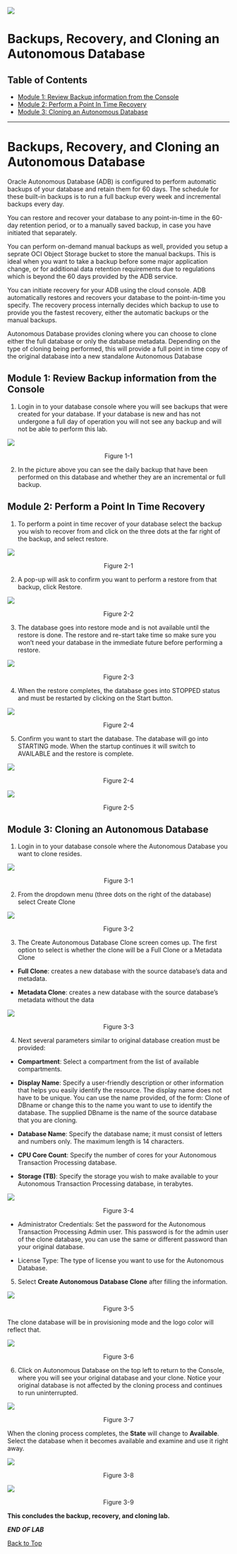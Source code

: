 ![](./media/adbtitle.png)
# Backups, Recovery, and Cloning an Autonomous Database

## Table of Contents

- [Module 1: Review Backup information from the Console](#module-1--review-backup-information-from-the-console)
- [Module 2: Perform a Point In Time Recovery](#module-2--perform-a-point-in-time-recovery)
- [Module 3: Cloning an Autonomous Database](#module-3--cloning-an-autonomous-database)

***** 

Backups, Recovery, and Cloning an Autonomous Database
============================================================

Oracle Autonomous Database (ADB) is configured to perform automatic backups of
your database and retain them for 60 days. The schedule for these built-in
backups is to run a full backup every week and incremental backups every day.

You can restore and recover your database to any point-in-time in the 60-day
retention period, or to a manually saved backup, in case you have initiated that
separately.

You can perform on-demand manual backups as well, provided you setup a seprate
OCI Object Storage bucket to store the manual backups. This is ideal when you
want to take a backup before some major application change, or for additional
data retention requirements due to regulations which is beyond the 60 days
provided by the ADB service.

You can initiate recovery for your ADB using the cloud console. ADB
automatically restores and recovers your database to the point-in-time you
specify. The recovery process internally decides which backup to use to provide
you the fastest recovery, either the automatic backups or the manual backups.

Autonomous Database provides cloning where you can choose to clone either the
full database or only the database metadata. Depending on the type of cloning
being performed, this will provide a full point in time copy of the original
database into a new standalone Autonomous Database



## Module 1: Review Backup information from the Console

1. Login in to your database console where you will see backups that were
    created for your database. If your database is new and has not undergone a
    full day of operation you will not see any backup and will not be able to
    perform this lab.

![](media/7a107bb9d4933a91757f5720ef4e6e56.png)
<p align="center">Figure 1-1</p>

2. In the picture above you can see the daily backup that have been performed
    on this database and whether they are an incremental or full backup. 
    
## Module 2: Perform a Point In Time Recovery

1. To perform a point in time recover of your database select the backup you wish
    to recover from and click on the three dots at the far right of the backup,
    and select restore.

![](media/4167347b2b1b48e7b1328e64b1d89fde.png)
<p align="center">Figure 2-1</p>

2. A pop-up will ask to confirm you want to perform a restore from that backup,
    click Restore.

![](media/3b5e0cab0db032290c4e6733e09bdf63.png)
<p align="center">Figure 2-2</p>

3. The database goes into restore mode and is not available until the restore
    is done. The restore and re-start take time so make sure you won’t need your
    database in the immediate future before performing a restore.

![](media/dc1f1f3bf82e54dbbe4f20c464a7202e.png)
<p align="center">Figure 2-3</p>

4. When the restore completes, the database goes into STOPPED status and must
    be restarted by clicking on the Start button.

![](media/dc72e6224e7ab9738118a940d648bf08.png)
<p align="center">Figure 2-4</p>

5. Confirm you want to start the database. The database will go into STARTING
    mode. When the startup continues it will switch to AVAILABLE and the restore
    is complete.

![](media/d7fa5abbe58194529d1353015e13dfc2.png)
<p align="center">Figure 2-4</p>

![](media/f900886cffab7081cc16edb017720eb6.png)
<p align="center">Figure 2-5</p>

 ## Module 3: Cloning an Autonomous Database

1. Login in to your database console where the Autonomous Database you want to
    clone resides.

![](media/b93dac15864e372ba2a9d0897c4ea09d.png)
<p align="center">Figure 3-1</p>

2. From the dropdown menu (three dots on the right of the database) select
    Create Clone

![](media/05ec970822b6431a7543c420130ed44f.png)
<p align="center">Figure 3-2</p>

3. The Create Autonomous Database Clone screen comes up. The first option to
    select is whether the clone will be a Full Clone or a Metadata Clone

-   **Full Clone**: creates a new database with the source database’s data and
    metadata.

-   **Metadata Clone**: creates a new database with the source database’s
    metadata without the data

![](media/961a2b416629173ade69dae8f3e99b4e.png)
<p align="center">Figure 3-3</p>

4. Next several parameters similar to original database creation must be
    provided:

-   **Compartment**: Select a compartment from the list of available
    compartments.

-   **Display Name**: Specify a user-friendly description or other information
    that helps you easily identify the resource. The display name does not have
    to be unique. You can use the name provided, of the form: Clone of DBname or
    change this to the name you want to use to identify the database. The
    supplied DBname is the name of the source database that you are cloning.

-   **Database Name**: Specify the database name; it must consist of letters and
    numbers only. The maximum length is 14 characters.

-   **CPU Core Count**: Specify the number of cores for your Autonomous
    Transaction Processing database.

-   **Storage (TB)**: Specify the storage you wish to make available to your
    Autonomous Transaction Processing database, in terabytes.

![](media/9706dcb5ae32829651a5eeca40b875a5.png)
<p align="center">Figure 3-4</p>

-   Administrator Credentials: Set the password for the Autonomous Transaction
    Processing Admin user. This password is for the admin user of the clone
    database, you can use the same or different password than your original
    database.

-   License Type: The type of license you want to use for the Autonomous
    Database.

5. Select **Create Autonomous Database Clone** after filling the information.

![](media/51a6ea1fd83874b52915b53e75845c4f.png)
<p align="center">Figure 3-5</p>

The clone database will be in provisioning mode and the logo color will
    reflect that.

![](media/41bea0ad6930cf7ce5bec730b68b6bcd.png)
<p align="center">Figure 3-6</p>

6. Click on Autonomous Database on the top left to return to the Console, where
    you will see your original database and your clone. Notice your original
    database is not affected by the cloning process and continues to run
    uninterrupted.

![](media/78022182cb513aa87124e1a91b607750.png)
<p align="center">Figure 3-7</p>

When the cloning process completes, the **State** will change to     **Available**. Select the database when it becomes available and examine and     use it right away.

![](media/5871983748ae7bc624c301ed862ef111.png)
<p align="center">Figure 3-8</p>

![](media/085e2f9db8e60cc18b4e82922927b756.png)
<p align="center">Figure 3-9</p>

**This concludes the backup, recovery, and cloning lab.**

***END OF LAB***

[Back to Top](#table-of-contents) 
